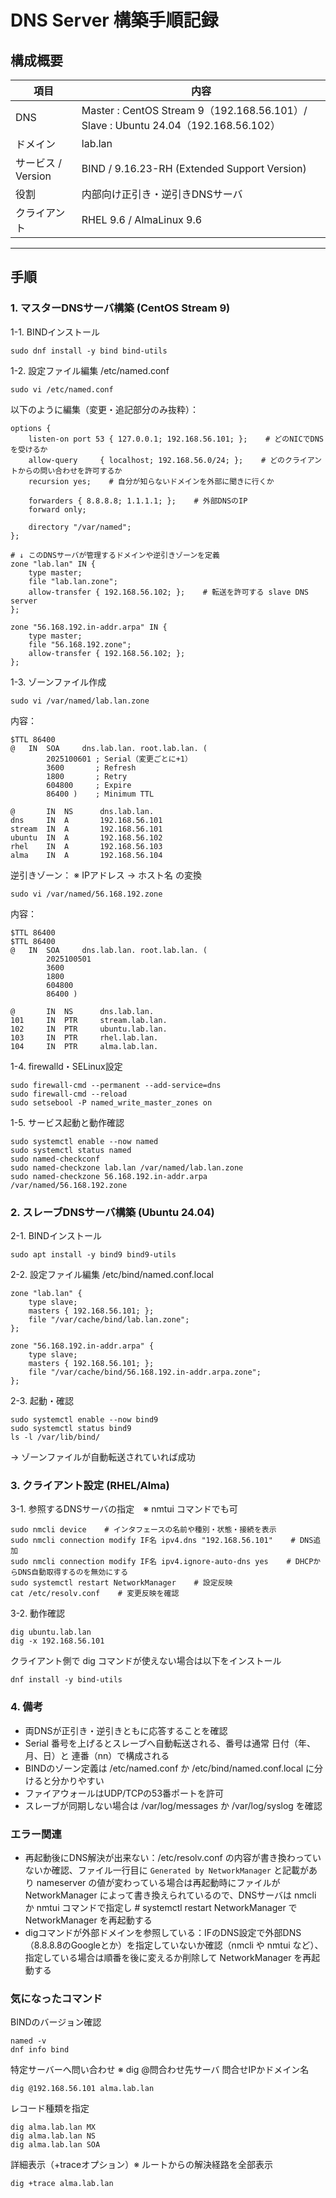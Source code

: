 # DNS Server 構築手順記録

## 構成概要
| 項目 | 内容 |
|------|------|
| DNS | Master : CentOS Stream 9（192.168.56.101）/ Slave : Ubuntu 24.04（192.168.56.102）|
| ドメイン | lab.lan |
| サービス / Version | BIND / 9.16.23-RH (Extended Support Version) |
| 役割 | 内部向け正引き・逆引きDNSサーバ |
| クライアント | RHEL 9.6 / AlmaLinux 9.6 |
---

## 手順
### 1. マスターDNSサーバ構築 (CentOS Stream 9)  
1-1. BINDインストール
```
sudo dnf install -y bind bind-utils
```
1-2. 設定ファイル編集 /etc/named.conf
```
sudo vi /etc/named.conf
```
以下のように編集（変更・追記部分のみ抜粋）：
```
options {
    listen-on port 53 { 127.0.0.1; 192.168.56.101; };    # どのNICでDNSを受けるか
    allow-query     { localhost; 192.168.56.0/24; };    # どのクライアントからの問い合わせを許可するか
    recursion yes;    # 自分が知らないドメインを外部に聞きに行くか

    forwarders { 8.8.8.8; 1.1.1.1; };    # 外部DNSのIP
    forward only;

    directory "/var/named";
};

# ↓ このDNSサーバが管理するドメインや逆引きゾーンを定義
zone "lab.lan" IN {
    type master;
    file "lab.lan.zone";
    allow-transfer { 192.168.56.102; };    # 転送を許可する slave DNS server
};

zone "56.168.192.in-addr.arpa" IN {
    type master;
    file "56.168.192.zone";
    allow-transfer { 192.168.56.102; };
};
```
1-3. ゾーンファイル作成
```
sudo vi /var/named/lab.lan.zone
```
内容：
```
$TTL 86400
@   IN  SOA     dns.lab.lan. root.lab.lan. (
        2025100601 ; Serial（変更ごとに+1）
        3600       ; Refresh
        1800       ; Retry
        604800     ; Expire
        86400 )    ; Minimum TTL

@       IN  NS      dns.lab.lan.
dns     IN  A       192.168.56.101
stream  IN  A       192.168.56.101
ubuntu  IN  A       192.168.56.102
rhel    IN  A       192.168.56.103
alma    IN  A       192.168.56.104
```
逆引きゾーン：    ※ IPアドレス → ホスト名 の変換
```
sudo vi /var/named/56.168.192.zone
```
内容：
```
$TTL 86400
$TTL 86400
@   IN  SOA     dns.lab.lan. root.lab.lan. (
        2025100501
        3600
        1800
        604800
        86400 )

@       IN  NS      dns.lab.lan.
101     IN  PTR     stream.lab.lan.
102     IN  PTR     ubuntu.lab.lan.
103     IN  PTR     rhel.lab.lan.
104     IN  PTR     alma.lab.lan.
```
1-4. firewalld・SELinux設定
```
sudo firewall-cmd --permanent --add-service=dns
sudo firewall-cmd --reload
sudo setsebool -P named_write_master_zones on
```
1-5. サービス起動と動作確認
```
sudo systemctl enable --now named
sudo systemctl status named
sudo named-checkconf
sudo named-checkzone lab.lan /var/named/lab.lan.zone
sudo named-checkzone 56.168.192.in-addr.arpa /var/named/56.168.192.zone
```
### 2. スレーブDNSサーバ構築 (Ubuntu 24.04)
2-1. BINDインストール
```
sudo apt install -y bind9 bind9-utils
```
2-2. 設定ファイル編集 /etc/bind/named.conf.local
```
zone "lab.lan" {
    type slave;
    masters { 192.168.56.101; };
    file "/var/cache/bind/lab.lan.zone";
};

zone "56.168.192.in-addr.arpa" {
    type slave;
    masters { 192.168.56.101; };
    file "/var/cache/bind/56.168.192.in-addr.arpa.zone";
};
```
2-3. 起動・確認
```
sudo systemctl enable --now bind9
sudo systemctl status bind9
ls -l /var/lib/bind/
```
→ ゾーンファイルが自動転送されていれば成功
### 3. クライアント設定 (RHEL/Alma)
3-1. 参照するDNSサーバの指定　※ nmtui コマンドでも可
```
sudo nmcli device    # インタフェースの名前や種別・状態・接続を表示
sudo nmcli connection modify IF名 ipv4.dns "192.168.56.101"    # DNS追加
sudo nmcli connection modify IF名 ipv4.ignore-auto-dns yes    # DHCPからDNS自動取得するのを無効にする
sudo systemctl restart NetworkManager    # 設定反映
cat /etc/resolv.conf    # 変更反映を確認
```
3-2. 動作確認
```
dig ubuntu.lab.lan
dig -x 192.168.56.101
```
クライアント側で dig コマンドが使えない場合は以下をインストール
```
dnf install -y bind-utils
```
### 4. 備考
- 両DNSが正引き・逆引きともに応答することを確認
- Serial 番号を上げるとスレーブへ自動転送される、番号は通常 日付（年、月、日）と 連番（nn）で構成される
- BINDのゾーン定義は /etc/named.conf か /etc/bind/named.conf.local に分けると分かりやすい
- ファイアウォールはUDP/TCPの53番ポートを許可
- スレーブが同期しない場合は /var/log/messages か /var/log/syslog を確認  
### エラー関連
- 再起動後にDNS解決が出来ない：/etc/resolv.conf の内容が書き換わっていないか確認、ファイル一行目に `Generated by NetworkManager` と記載があり nameserver の値が変わっている場合は再起動時にファイルが NetworkManager によって書き換えられているので、DNSサーバは nmcli か nmtui コマンドで指定し # systemctl restart NetworkManager で NetworkManager を再起動する
- digコマンドが外部ドメインを参照している：IFのDNS設定で外部DNS（8.8.8.8のGoogleとか）を指定していないか確認（nmcli や nmtui など）、指定している場合は順番を後に変えるか削除して NetworkManager を再起動する
### 気になったコマンド
BINDのバージョン確認
```
named -v
dnf info bind
```
特定サーバーへ問い合わせ ※ dig @問合わせ先サーバ 問合せIPかドメイン名
```
dig @192.168.56.101 alma.lab.lan
```
レコード種類を指定
```
dig alma.lab.lan MX
dig alma.lab.lan NS
dig alma.lab.lan SOA
```
詳細表示（+traceオプション）※ ルートからの解決経路を全部表示
```
dig +trace alma.lab.lan
```
